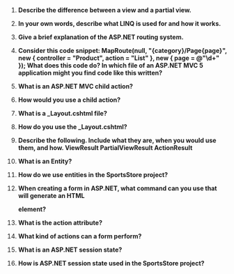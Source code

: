 1. **Describe the difference between a view and a partial view.**



2. **In your own words, describe what LINQ is used for and how it works.**
3. **Give a brief explanation of the ASP.NET routing system.**
4. **Consider this code snippet:
MapRoute(null, "{category}/Page{page}", new { controller = "Product", action = "List" }, new { page = @"\d+" });
What does this code do?
In which file of an ASP.NET MVC 5 application might you find code like this written?**
5. **What is an ASP.NET MVC child action?**
6. **How would you use a child action?**
7. **What is a _Layout.cshtml file?**
8. **How do you use the _Layout.cshtml?**
9. **Describe the following. Include what they are, when you would use them, and how.
ViewResult
PartialViewResult
ActionResult**
10. **What is an Entity?**
11. **How do we use entities in the SportsStore project?**
12. **When creating a form in ASP.NET, what command can you use that will generate an HTML <form> element?**
13. **What is the action attribute?**
14. **What kind of actions can a form perform?**
15. **What is an ASP.NET session state?**
16. **How is ASP.NET session state used in the SportsStore project?**
